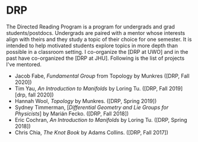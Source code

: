 # DRP

The Directed Reading Program is a program for undergrads and grad students/postdocs.
Undergrads are paired with a mentor whose interests align with theirs and they study a topic of their choice for one semester.
It is intended to help motivated students explore topics in more depth than possible in a classroom setting.
I co-organize the [DRP at UWO] and in the past have co-organized the [DRP at JHU].
Following is the list of projects I've mentored.

- Jacob Fabe, _Fundamental Group_ from Topology by Munkres ([DRP, Fall
  2020])
- Tim Yau, _An Introduction to Manifolds_ by Loring Tu. ([DRP, Fall
  2019][drp, fall 2020])
- Hannah Wool, _Topology_ by Munkres. ([DRP, Spring 2019])
- Sydney Timmerman, [*Differential Geometry and Lie Groups for Physicists*] by Marián Fecko. ([DRP, Fall 2018])
- Eric Cochran, _An Introduction to Manifolds_ by Loring Tu. ([DRP,
  Spring 2018])
- Chris Chia, _The Knot Book_ by Adams Collins. ([DRP, Fall 2017])
